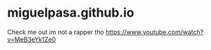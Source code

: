 # miguelpasa.github.io
Check me out im not a rapper tho https://www.youtube.com/watch?v=MeB3eYk1Ze0
